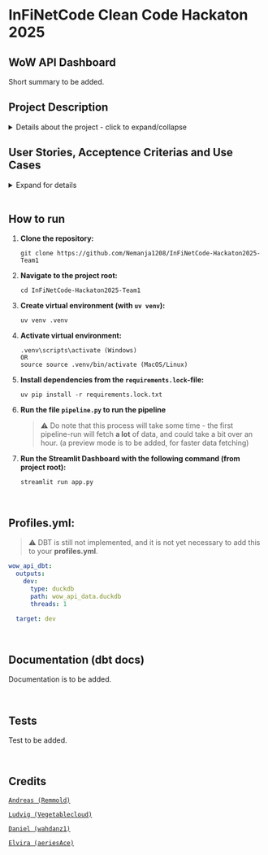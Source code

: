 # InFiNetCode Clean Code Hackaton 2025
## WoW API Dashboard
Short summary to be added.

## Project Description
<details>
<summary>Details about the project - click to expand/collapse</summary>

### Purpose
Purpose text to be added.

### Scenario
Scenario text to be added.

</details>

## User Stories, Acceptence Criterias and Use Cases
<details>
<summary>Expand for details</summary>
    
### User stories
<details>
<summary>Click to expand/collapse</summary>

<ins>User story:</ins>  
View current auction data across realms.   
As an active WoW player,   
I want to find updated information from the Auction-house about various item, their prices, and quantities in different realms.   
So that I can buy or sell items at the lowest/highest price.   
________________________________________________________________________________________________________________________________
<ins>User story:</ins>  
View item demands over time   
As an active WoW player,   
I want to be able to see demand trends of items in the Auction-house,   
So that I can find which items are increasing in demand and farm them to sell for profit.   
________________________________________________________________________________________________________________________________
<ins>User story:</ins>  
View item price trend over time   
As an active WoW player,  
I want to be able to track price trends over time for items in the Auction-house,   
So that I can identify which items are increasing in value and sell them for good profit.   
</details>

### Acceptence criteria
<details>
<summary>Click to expand/collapse</summary>
  
```
Scenario: View price and quantity from a list
    Given that the user is on the Auction-house page
    When the user selects an item from the list  
    Then the system should display the price and quantity for the item  
    And the data should only be shown if the item is available  

Scenario: View price and quantity for different realms
    Given that the user is on the page for a specific item
    When the user clicks on "Show realms"
    Then a list with all realms where the item is available for sale should be displayed
    And each realm should show the item's price and quantity
    
Scenario: Show demand trend for a specific item or pet
    Given that the user is on the page for a specific item  
    When the user selects "Demand trends"  
    Then a diagram should show the demand for the item over a certain period
     
Scenario: Show price trend for a specific item
    Given that the user is on the page for a specific item
    When the user selects "Price trends"
    Then a diagram should show the price increase for the item over a certain period
```
</details>

### Use cases
<details>
<summary>Click to expand/collapse</summary>
    
<ins>Use case ID: UC-01</ins>  
Use case name: View current auctions  
Actor(s): WoW player  
Description: The user should be able to see an updated list of current item auctions in different realms, item prices and quantity  

Preconditions:  
- The system has valid API tokens  
- Auction-house API, Connected Realm API and Item API are available

Main flow:  
1. The user opens the dashboard  
2. The system fetches auction data from the Auction-house API  
3. The system fetches item data, including name, rarity etc. from the item API  
4. The dashboard shows a table with available items  
5. The user selects an item from the list  
6. The system fetches which realms the item is available in  
7. The dashboard displays:
    - A list of current realms where the item is being sold
    - Price, lowest/highest, and quantity per realm
    - Timestamp of the latest update

Alternative flow:  
2a. If the Auction-house API does not respond,  
    - The system displays error message: "Could not fetch auctions, try again later."  
5a. If the item is not for sale in any realm,  
    - The system displays: "There are no auctions for the selected item at the moment."  

Postconditions:
- The user has received an overview of which realms the item is for sale in
- The user has seen current price and quantity data per realm
- The system has shown the most recent data available from the API  
________________________________________________________________________________________________
<ins>Use case ID: UC-02</ins>  
Use case name: View demand and price for an item over time  
Actor(s): WoW player  
Description: The user should be able to see how the price for a specific item has changed over time  

Preconditions:
- The system has valid API tokens
- Historical data is fetched or available via another source
- Auction-house API, Connected Realm API and Item API are available  

Main flow:  
1. The user opens the dashboard
2. The system fetches current auction data from the Auction-house API
3. The system fetches items, price, name, rarity etc.
4. The dashboard displays a table with items
5. The user selects an item from the list
6. The system fetches historical price and demand for the item
7. The user clicks on "View trend"
8. The dashboard shows:
    - A line chart of price development over time
    - A line chart of demand over time
    - The user filters trends per realm  

Alternative flow:  
6a. If no time-based data is available
    - The system displays the message: "No trend data available for this item."  

9a. If the user filters by a realm without available data  
    - The system displays: "There is no data to display for the selected realm."  

Postconditions:
- The user has received a visual view of price and demand development
- The user has been able to filter data per realm
- The system has presented relevant time-based visualizations
</details>
</details>
<br>

## How to run
1. **Clone the repository:**
    ```git bash
    git clone https://github.com/Nemanja1208/InFiNetCode-Hackaton2025-Team1
2. **Navigate to the project root:**
    ```git bash
    cd InFiNetCode-Hackaton2025-Team1
3. **Create virtual environment (with `uv venv`):**
    ```git bash
    uv venv .venv
4. **Activate virtual environment:**
    ```git bash
    .venv\scripts\activate (Windows)
    OR
    source source .venv/bin/activate (MacOS/Linux)
5. **Install dependencies from the `requirements.lock`-file:**
    ```git bash
    uv pip install -r requirements.lock.txt
6. **Run the file `pipeline.py` to run the pipeline**
    > ⚠️ Do note that this process will take some time - the first pipeline-run will fetch **a lot** of data, and could take a bit over an hour.
    (a preview mode is to be added, for faster data fetching)
7. **Run the Streamlit Dashboard with the following command (from project root):**
    ```git bash
    streamlit run app.py
<br>

## Profiles.yml:
> ⚠️ DBT is still not implemented, and it is not yet necessary to add this to your **profiles.yml**.
```yml
wow_api_dbt:
  outputs:
    dev:
      type: duckdb
      path: wow_api_data.duckdb
      threads: 1

  target: dev
```

<br>

## Documentation (dbt docs)
Documentation is to be added.

<br>

## Tests
Test to be added.

<br>

## Credits

<a href="https://github.com/Remmold" target="_blank">`Andreas (Remmold)`</a>

<a href="https://github.com/vegetablecloud" target="_blank">`Ludvig (Vegetablecloud)`</a>

<a href="https://github.com/wahdanz1" target="_blank">`Daniel (wahdanz1)`</a>

<a href="https://github.com/aeriesAce" target="_blank">`Elvira (aeriesAce)`</a>
